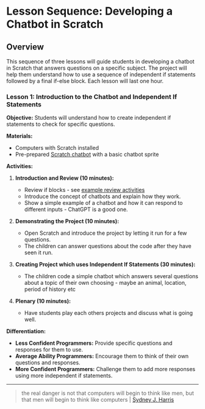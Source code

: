 # Lesson Sequence: Developing a Chatbot in Scratch

## Overview
This sequence of three lessons will guide students in developing a chatbot in Scratch that answers questions on a specific subject. The project will help them understand how to use a sequence of independent if statements followed by a final if-else block. Each lesson will last one hour.

### Lesson 1: Introduction to the Chatbot and Independent If Statements

**Objective:** Students will understand how to create independent if statements to check for specific questions.

**Materials:**
- Computers with Scratch installed
- Pre-prepared [Scratch chatbot](https://scratch.mit.edu/projects/1043335783) with a basic chatbot sprite

**Activities:**

1. **Introduction and Review (10 minutes):**
   - Review if blocks - see [example review activities](review.md)
   - Introduce the concept of chatbots and explain how they work.
   - Show a simple example of a chatbot and how it can respond to different inputs - ChatGPT is a good one.

3. **Demonstrating the Project (10 minutes):**
   - Open Scratch and introduce the project by letting it run for a few questions.
   - The children can answer questions about the code after they have seen it run.

4. **Creating Project which uses Independent If Statements (30 minutes):**
   - The children code a simple chatbot which answers several questions about a topic of their own choosing - maybe an animal, location, period of history etc

5. **Plenary (10 minutes):**
   - Have students play each others projects and discuss what is going well.

**Differentiation:**
- **Less Confident Programmers:** Provide specific questions and responses for them to use.
- **Average Ability Programmers:** Encourage them to think of their own questions and responses.
- **More Confident Programmers:** Challenge them to add more responses using more independent if statements.

---

> the real danger is not that computers will begin to think like men, but that men will begin to think like computers | [Sydney J. Harris](https://en.wikipedia.org/wiki/Sydney_J._Harris)
